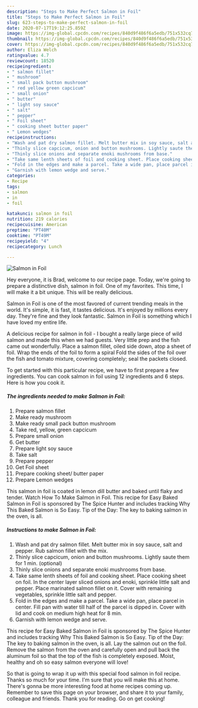 ```yaml
---
description: "Steps to Make Perfect Salmon in Foil"
title: "Steps to Make Perfect Salmon in Foil"
slug: 623-steps-to-make-perfect-salmon-in-foil
date: 2020-07-17T19:12:25.859Z
image: https://img-global.cpcdn.com/recipes/840d9f486f6a5edb/751x532cq70/salmon-in-foil-recipe-main-photo.jpg
thumbnail: https://img-global.cpcdn.com/recipes/840d9f486f6a5edb/751x532cq70/salmon-in-foil-recipe-main-photo.jpg
cover: https://img-global.cpcdn.com/recipes/840d9f486f6a5edb/751x532cq70/salmon-in-foil-recipe-main-photo.jpg
author: Eliza Welch
ratingvalue: 4.7
reviewcount: 18520
recipeingredient:
- " salmon fillet"
- " mushroom"
- " small pack button mushroom"
- " red yellow green capcicum"
- " small onion"
- " butter"
- " light soy sauce"
- " salt"
- " pepper"
- " Foil sheet"
- " cooking sheet butter paper"
- " Lemon wedges"
recipeinstructions:
- "Wash and pat dry salmon fillet. Melt butter mix in soy sauce, salt and pepper. Rub salmon fillet with the mix."
- "Thinly slice capcicum, onion and button mushrooms. Lightly saute them for 1 min. (optional)"
- "Thinly slice onions and separate enoki mushrooms from base."
- "Take same lenth sheets of foil and cooking sheet. Place cooking sheet on foil. In the center layer sliced onions and enoki, sprinkle little salt and pepper. Place marinated salmon fillet on it. Cover with remaining vegetables, sprinkle little salt and pepper."
- "Fold in the edges and make a parcel. Take a wide pan, place parcel in center. Fill pan with water till half of the parcel is dipped in. Cover with lid and cook on medium high heat for 8 min."
- "Garnish with lemon wedge and serve."
categories:
- Recipe
tags:
- salmon
- in
- foil

katakunci: salmon in foil 
nutrition: 219 calories
recipecuisine: American
preptime: "PT40M"
cooktime: "PT49M"
recipeyield: "4"
recipecategory: Lunch

---
```



![Salmon in Foil](https://img-global.cpcdn.com/recipes/840d9f486f6a5edb/751x532cq70/salmon-in-foil-recipe-main-photo.jpg)

Hey everyone, it is Brad, welcome to our recipe page. Today, we're going to prepare a distinctive dish, salmon in foil. One of my favorites. This time, I will make it a bit unique. This will be really delicious.

Salmon in Foil is one of the most favored of current trending meals in the world. It's simple, it is fast, it tastes delicious. It's enjoyed by millions every day. They're fine and they look fantastic. Salmon in Foil is something which I have loved my entire life.

A delicious recipe for salmon in foil - I bought a really large piece of wild salmon and made this when we had guests. Very little prep and the fish came out wonderfully. Place a salmon fillet, oiled side down, atop a sheet of foil. Wrap the ends of the foil to form a spiral Fold the sides of the foil over the fish and tomato mixture, covering completely; seal the packets closed.


To get started with this particular recipe, we have to first prepare a few ingredients. You can cook salmon in foil using 12 ingredients and 6 steps. Here is how you cook it.

<!--inarticleads1-->

##### The ingredients needed to make Salmon in Foil:

1. Prepare  salmon fillet
1. Make ready  mushroom
1. Make ready  small pack button mushroom
1. Take  red, yellow, green capcicum
1. Prepare  small onion
1. Get  butter
1. Prepare  light soy sauce
1. Take  salt
1. Prepare  pepper
1. Get  Foil sheet
1. Prepare  cooking sheet/ butter paper
1. Prepare  Lemon wedges


This salmon in foil is coated in lemon dill butter and baked until flaky and tender. Watch How To Make Salmon in Foil. This recipe for Easy Baked Salmon in Foil is sponsored by The Spice Hunter and includes tracking Why This Baked Salmon is So Easy. Tip of the Day: The key to baking salmon in the oven, is all. 

<!--inarticleads2-->

##### Instructions to make Salmon in Foil:

1. Wash and pat dry salmon fillet. Melt butter mix in soy sauce, salt and pepper. Rub salmon fillet with the mix.
1. Thinly slice capcicum, onion and button mushrooms. Lightly saute them for 1 min. (optional)
1. Thinly slice onions and separate enoki mushrooms from base.
1. Take same lenth sheets of foil and cooking sheet. Place cooking sheet on foil. In the center layer sliced onions and enoki, sprinkle little salt and pepper. Place marinated salmon fillet on it. Cover with remaining vegetables, sprinkle little salt and pepper.
1. Fold in the edges and make a parcel. Take a wide pan, place parcel in center. Fill pan with water till half of the parcel is dipped in. Cover with lid and cook on medium high heat for 8 min.
1. Garnish with lemon wedge and serve.


This recipe for Easy Baked Salmon in Foil is sponsored by The Spice Hunter and includes tracking Why This Baked Salmon is So Easy. Tip of the Day: The key to baking salmon in the oven, is all. Lay the salmon out on the foil. Remove the salmon from the oven and carefully open and pull back the aluminum foil so that the top of the fish is completely exposed. Moist, healthy and oh so easy salmon everyone will love! 

So that is going to wrap it up with this special food salmon in foil recipe. Thanks so much for your time. I'm sure that you will make this at home. There's gonna be more interesting food at home recipes coming up. Remember to save this page on your browser, and share it to your family, colleague and friends. Thank you for reading. Go on get cooking!
